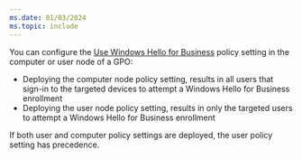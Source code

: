 ```yaml
---
ms.date: 01/03/2024
ms.topic: include
---
```


You can configure the [Use Windows Hello for Business](../../policy-settings.md#use-windows-hello-for-business) policy setting in the computer or user node of a GPO:

- Deploying the computer node policy setting, results in all users that sign-in to the targeted devices to attempt a Windows Hello for Business enrollment
- Deploying the user node policy setting, results in only the targeted users to attempt a Windows Hello for Business enrollment

If both user and computer policy settings are deployed, the user policy setting has precedence.
